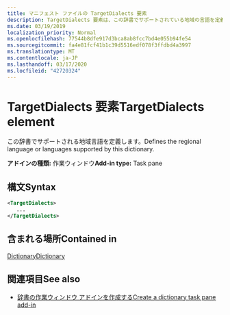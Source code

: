 ```yaml
---
title: マニフェスト ファイルの TargetDialects 要素
description: TargetDialects 要素は、この辞書でサポートされている地域の言語を定義します。
ms.date: 03/19/2019
localization_priority: Normal
ms.openlocfilehash: 77544b8dfe917d3bca8ab8fcc7bd4e055b94fe54
ms.sourcegitcommit: fa4e81fcf41b1c39d5516edf078f3ffdbd4a3997
ms.translationtype: MT
ms.contentlocale: ja-JP
ms.lasthandoff: 03/17/2020
ms.locfileid: "42720324"
---
```

# <a name="targetdialects-element"></a><span data-ttu-id="e7598-103">TargetDialects 要素</span><span class="sxs-lookup"><span data-stu-id="e7598-103">TargetDialects element</span></span>

<span data-ttu-id="e7598-104">この辞書でサポートされる地域言語を定義します。</span><span class="sxs-lookup"><span data-stu-id="e7598-104">Defines the regional language or languages supported by this dictionary.</span></span>

<span data-ttu-id="e7598-105">**アドインの種類:** 作業ウィンドウ</span><span class="sxs-lookup"><span data-stu-id="e7598-105">**Add-in type:** Task pane</span></span>

## <a name="syntax"></a><span data-ttu-id="e7598-106">構文</span><span class="sxs-lookup"><span data-stu-id="e7598-106">Syntax</span></span>

```XML
<TargetDialects>
   ...
</TargetDialects>
```

## <a name="contained-in"></a><span data-ttu-id="e7598-107">含まれる場所</span><span class="sxs-lookup"><span data-stu-id="e7598-107">Contained in</span></span>

[<span data-ttu-id="e7598-108">Dictionary</span><span class="sxs-lookup"><span data-stu-id="e7598-108">Dictionary</span></span>](dictionary.md)

## <a name="see-also"></a><span data-ttu-id="e7598-109">関連項目</span><span class="sxs-lookup"><span data-stu-id="e7598-109">See also</span></span>

- [<span data-ttu-id="e7598-110">辞書の作業ウィンドウ アドインを作成する</span><span class="sxs-lookup"><span data-stu-id="e7598-110">Create a dictionary task pane add-in</span></span>](../../word/dictionary-task-pane-add-ins.md)
